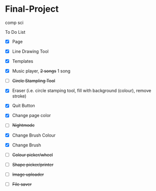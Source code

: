 # Final-Project
comp sci

To Do List
- [x] Page
- [x] Line Drawing Tool
- [x] Templates
- [x] Music player, ~~2 songs~~ 1 song
- [ ] ~~Circle Stampling Tool~~
- [x] Eraser (i.e. circle stamping tool, fill with background (colour), remove stroke)
- [x] Quit Button
- [x] Change page color

- [ ] ~~Nightmode~~
- [x] Change Brush Colour
- [x] Change Brush

- [ ] ~~Colour picker/wheel~~
- [ ] ~~Shape picker/printer~~
- [ ] ~~Image uploader~~
- [ ] ~~File saver~~
